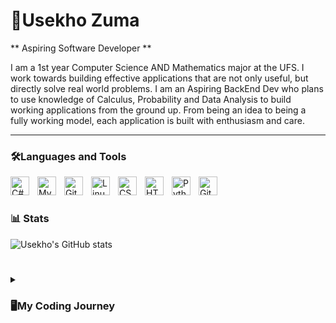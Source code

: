 # 🔭Usekho Zuma

** Aspiring Software Developer **

I am a 1st year Computer Science AND Mathematics major at the UFS. I work towards building effective applications that are not only useful, but directly solve real world problems. I am an Aspiring BackEnd Dev who plans to use knowledge of Calculus, Probability and Data Analysis to build working applications from the ground up. From being an idea to being a fully working model, each application is built with enthusiasm and care.

<hr>

### 🛠️Languages and Tools

<img align="left" alt="C#" width="30px" style="padding-right:10px;" src="https://cdn.jsdelivr.net/gh/devicons/devicon/icons/csharp/csharp-original.svg" />
<img align="left" alt="MySQL" width="30px" style="padding-right:10px;" src="https://cdn.jsdelivr.net/gh/devicons/devicon/icons/mysql/mysql-original.svg" />
<img align="left" alt="Git" width="30px" style="padding-right:10px;" src="https://cdn.jsdelivr.net/gh/devicons/devicon/icons/git/git-original.svg" />
<img align="left" alt="Linux" width="30px" style="padding-right:10px;" src="https://cdn.jsdelivr.net/gh/devicons/devicon/icons/linux/linux-original.svg" />
<img align="left" alt="CSS3" width="30px" style="padding-right:10px;" src="https://cdn.jsdelivr.net/gh/devicons/devicon/icons/css3/css3-plain.svg" />
<img align="left" alt="HTML5" width="30px" style="padding-right:10px;" src="https://cdn.jsdelivr.net/gh/devicons/devicon/icons/html5/html5-plain.svg" />
<img align="left" alt="Python" width="30px" style="padding-right:10px;" src="https://cdn.jsdelivr.net/gh/devicons/devicon/icons/python/python-original.svg" />
<img align="left" alt="GitHub" width="30px" style="padding-right:10px;" src="https://cdn.jsdelivr.net/gh/devicons/devicon/icons/github/github-original.svg" />
<br />


#

<h3>📊 Stats</h3>

<p>
  <img src="https://github-readme-stats.vercel.app/api?username=usekhozuma&show_icons=true&theme=outrun" 
       alt="Usekho's GitHub stats" />
</p>


#

<details>
  <summary> <h3>🖥️My Coding Journey</h3> </summary>
  <p>
I  first fell in love with the idea of studying Computer Science during my sophomore year of high school. Although I only started coding in my gap year after Matric, that’s when I picked up the basics of Python and discovered how much I enjoyed problem-solving through code.

In 2025, I began my Computer Science studies, where I expanded my skills into C#, HTML, and JavaScript. With every project and concept, my passion for coding grew stronger, and I started seeing how each language opens up new ways of building and creating.

My journey is still ongoing, with SQL being the next milestone as I continue exploring the world of software development and beyond.
  </p>
</details>


